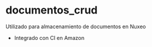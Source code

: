 # documentos_crud
Utilizado para almacenamiento de documentos en Nuxeo
- Integrado con CI en Amazon
